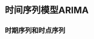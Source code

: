 # 时间序列模型ARIMA

## 时期序列和时点序列


<!--stackedit_data:
eyJoaXN0b3J5IjpbLTE4NTg0OTIyOTMsNDIyODQ4NTAzXX0=
-->